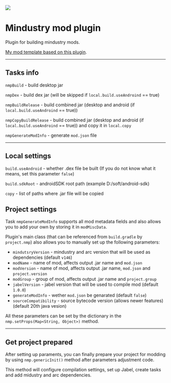 [![](https://jitpack.io/v/nekit508/mindustry-mod-plugin.svg)](https://jitpack.io/#nekit508/mindustry-mod-plugin)

# Mindustry mod plugin

Plugin for building mindustry mods.

[My mod template based on this plugin](https://github.com/nekit508/mmp-template).

---
## Tasks info

`nmpBuild` - build desktop jar

`nmpDex` - build dex jar (will be skipped if `local.build.useAndroind` == true)

`nmpBuildRelease` - build combined jar (desktop and android (if `local.build.useAndroind` == true))

`nmpCopyBuildRelease` - build combined jar (desktop and android (if `local.build.useAndroind` == true)) and copy it in `local.copy`

`nmpGenerateModInfo` - generate `mod.json` file

---
## Local settings

`build.useAndroid` - whether .dex file be built (If you do not know what it means, set this parameter `false`)

`build.sdkRoot` - androidSDK root path (example D:/soft/android-sdk)

`copy` - list of paths where .jar file will be copied

## Project settings

Task `nmpGenerateModInfo` supports all mod metadata fields and also allows you to add your own by storing it in `modMiscData`.

Plugin's main class (that can be referenced from `build.gradle` by `project.nmp`) also allows you to manually set up the following parameters:
- `mindutsryVersion` - mindustry and arc version that will be used as dependencies (default `v146`)
- `modName` - name of mod, affects output .jar name and `mod.json`
- `modVersion` - name of mod, affects output .jar name, `mod.json` and `project.version`
- `modGroup` - group of mod, affects output .jar name and `project.group`
- `jabelVersion` - jabel version that will be used to compile mod (default `1.0.0`)
- `generateModInfo` - wether `mod.json` be genarated (default `false`)
- `sourceCompatibility` - source bytecode version (allows newer features) (default 20th java vesion)

All these parameters can be set by the dictionary in the `nmp.setProps(Map<String, Object>)` method.

--- 
## Get project prepared

After setting up paraments, you can finally prepare your project for modding by using `nmp.genericInit()` method after parameters adjustment code.

This method will configure compilation settings, set up Jabel, create tasks and add midustry and arc dependencies.

